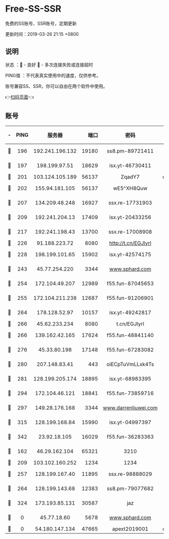 # Free-SS-SSR

免费的SS账号、SSR账号，定期更新

更新时间：2019-03-26 21:15 +0800

## 说明

状态     ：🙂 - 良好 🙁 - 多次连接失败或连接超时

PING值   ：不代表真实使用中的速度，仅供参考。

账号兼容SS、SSR，你可以自由在两个软件中使用。

👉[扫码页面](https://liesauer.github.io/Free-SS-SSR/)👈

## 账号

|-|PING|服务器|端口|密码|加密方式|区域|
|:----:|:----:|:-----:|-----:|:----:|:----:|:----:|
|🙂|196|192.241.196.132|19180|ss8.pm-89721411|aes-256-cfb|US|
|🙂|197|198.199.97.51|18629|isx.yt-46730411|aes-256-cfb|US|
|🙂|201|103.124.105.189|56137|ZqadY7|chacha20|US|
|🙂|202|155.94.181.105|56137|wE5^XH8Quw|aes-256-cfb|US|
|🙂|207|134.209.48.248|16927|ssx.re-17731903|aes-256-cfb|US|
|🙂|209|192.241.204.13|17409|isx.yt-20433256|aes-256-cfb|US|
|🙂|217|192.241.198.43|13700|ssx.re-17008908|aes-256-cfb|US|
|🙂|226|91.188.223.72|8080|http://t.cn/EGJIyrl|rc4-md5|RU|
|🙂|228|198.199.101.65|15902|isx.yt-42574175|aes-256-cfb|US|
|🙂|243|45.77.254.220|3344|www.sphard.com|aes-256-cfb|SG|
|🙂|254|172.104.49.207|12989|f55.fun-87045653|aes-256-cfb|SG|
|🙂|255|172.104.211.238|12687|f55.fun-91206901|aes-256-cfb|US|
|🙂|264|178.128.52.97|10157|isx.yt-49242817|aes-256-cfb|SG|
|🙂|266|45.62.233.234|8080|t.cn/EGJIyrl|rc4-md5|CA|
|🙂|266|139.162.42.165|17624|f55.fun-48841140|aes-256-cfb|SG|
|🙂|276|45.33.80.198|17148|f55.fun-67283082|aes-256-cfb|US|
|🙂|280|207.148.83.41|443|oiECpTuVmLLxk4Ts|aes-256-cfb|AU|
|🙂|281|128.199.205.174|18895|isx.yt-68983395|aes-256-cfb|SG|
|🙂|294|172.104.46.121|18841|f55.fun-73859716|aes-256-cfb|SG|
|🙂|297|149.28.176.168|3344|www.darrenliuwei.com|aes-256-cfb|AU|
|🙂|315|128.199.168.84|15990|isx.yt-04997397|aes-256-cfb|SG|
|🙂|342|23.92.18.105|16029|f55.fun-36283363|aes-256-cfb|US|
|🙂|162|46.29.162.104|65321|3210|aes-256-ctr|RU|
|🙂|209|103.102.160.252|1234|1234|rc4-md5|JP|
|🙂|257|128.199.167.40|11895|ssx.re-98888029|aes-256-cfb|SG|
|🙂|264|128.199.143.68|12383|ss8.pm-79077682|aes-256-cfb|SG|
|🙁|324|173.193.85.131|30587|jaz|aes-256-cfb|US|
|🙁|0|45.77.18.60|5678|www.sphard.com|aes-256-cfb|JP|
|🙁|0|54.180.147.134|47665|apext2019001|chacha20|KR|
